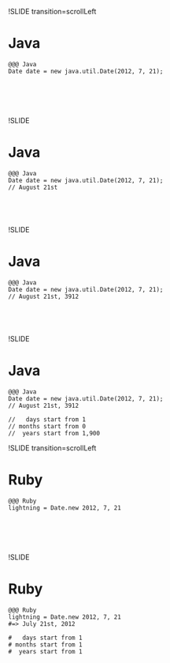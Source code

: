 !SLIDE transition=scrollLeft
# Java
    @@@ Java
    Date date = new java.util.Date(2012, 7, 21);




     

!SLIDE
# Java
    @@@ Java
    Date date = new java.util.Date(2012, 7, 21);
    // August 21st



     

!SLIDE
# Java
    @@@ Java
    Date date = new java.util.Date(2012, 7, 21);
    // August 21st, 3912



     

!SLIDE
# Java
    @@@ Java
    Date date = new java.util.Date(2012, 7, 21);
    // August 21st, 3912

    //   days start from 1
    // months start from 0
    //  years start from 1,900

!SLIDE transition=scrollLeft
# Ruby
    @@@ Ruby
    lightning = Date.new 2012, 7, 21




     

!SLIDE
# Ruby
    @@@ Ruby
    lightning = Date.new 2012, 7, 21
    #=> July 21st, 2012

    #   days start from 1
    # months start from 1
    #  years start from 1
